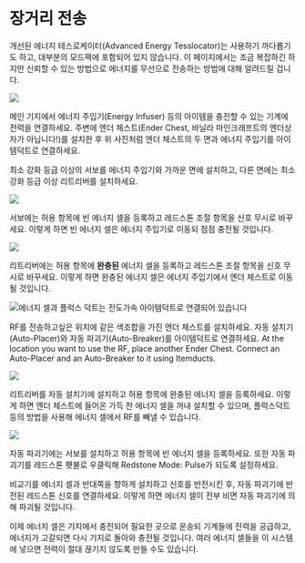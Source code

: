 # 장거리 전송

개선된 에너지 테스로케이터(Advanced Energy Tesslocator)는 사용하기 까다롭기도 하고, 대부분의 모드팩에 포함되어 있지 않습니다. 이 페이지에서는 조금 복잡하긴 하지만 신뢰할 수 있는 방법으로 에너지를 무선으로 전송하는 방법에 대해 알려드릴 겁니다.

![](charging.png)

메인 기지에서 에너지 주입기(Energy Infuser) 등의 아이템을 충전할 수 있는 기계에 전력을 연결하세요. 주변에 엔더 체스트(Ender Chest, 바닐라 마인크래프트의 엔더상자가 아닙니다!)를 설치한 후 위 사진처럼 엔더 체스트의 두 면과 에너지 주입기를 아이템덕트로 연결하세요.

최소 강화 등급 이상의 서보를 에너지 주입기와 가까운 면에 설치하고, 다른 면에는 최소 강화 등급 이상 리트리버를 설치하세요.

![](servo1.png)

서보에는 허용 항목에 빈 에너지 셀을 등록하고 레드스톤 조절 항목을 신호 무시로 바꾸세요. 이렇게 하면 빈 에너지 셀은 에너지 주입기로 이동되 점점 충전될 것입니다.

![](retriever1.png)

리트리버에는 허용 항목에 **완충된** 에너지 셀을 등록하고 레드스톤 조절 항목을 신호 무시로 바꾸세요. 이렇게 하면 완충된 에너지 셀은 에너지 주입기에서 엔더 체스트로 이동될 것입니다.

![에너지 셀과 플럭스 덕트는 전도가속 아이템덕트로 연결되어 있습니다](discharging.png)

RF를 전송하고싶은 위치에 같은 색조합을 가진 엔더 체스트를 설치하세요. 자동 설치기(Auto-Placer)와 자동 파괴기(Auto-Breaker)를 아이템덕트로 연결하세요.
At the location you want to use the RF, place another Ender Chest. Connect an Auto-Placer and an Auto-Breaker to it using Itemducts.

![](retriever2.png)

리트리버를 자동 설치기에 설치하고 허용 항목에 완충된 에너지 셀을 등록하세요. 이렇게 하면 엔더 체스트에 들어온 가득 찬 에너지 셀을 꺼내 설치할 수 있으며, 플럭스덕트 등의 방법을 사용해 에너지 셀에서 RF를 빼낼 수 있습니다.

![](servo2.png)
<!-- Auto-Breaker, not Auto-Placer(line 30, 32) -->
자동 파괴기에는 서보를 설치하고 허용 항목에 빈 에너지 셀을 등록하세요. 또한 자동 파괴기를 레드스톤 횃불로 우클릭해 Redstone Mode: Pulse가 되도록 설정하세요.

비교기를 에너지 셀과 반대쪽을 향하게 설치하고 신호를 반전시킨 후, 자동 파괴기에 반전된 레드스톤 신호를 연결하세요. 이렇게 하면 에너지 셀이 전부 비면 자동 파괴기에 의해 파괴될 것입니다.

이제 에너지 셀은 기지에서 충전되어 필요한 곳으로 운송되 기계들에 전력을 공급하고, 에너지가 고갈되면 다시 기지로 돌아와 충전될 것입니다. 여러 에너지 셀들을 이 시스템에 넣으면 전력이 절대 끊기지 않도록 만들 수도 있습니다.
